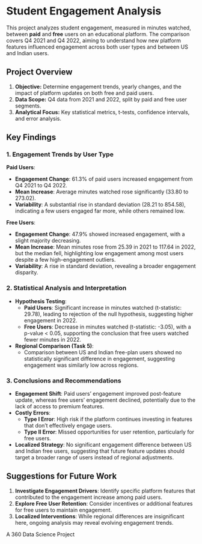 # Student Engagement Analysis

This project analyzes student engagement, measured in minutes watched, between **paid** and **free** users on an educational platform. The comparison covers Q4 2021 and Q4 2022, aiming to understand how new platform features influenced engagement across both user types and between US and Indian users.

## Project Overview

1. **Objective:** Determine engagement trends, yearly changes, and the impact of platform updates on both free and paid users.
2. **Data Scope:** Q4 data from 2021 and 2022, split by paid and free user segments.
3. **Analytical Focus:** Key statistical metrics, t-tests, confidence intervals, and error analysis.

## Key Findings

### 1. Engagement Trends by User Type

**Paid Users**:
- **Engagement Change**: 61.3% of paid users increased engagement from Q4 2021 to Q4 2022.
- **Mean Increase**: Average minutes watched rose significantly (33.80 to 273.02).
- **Variability**: A substantial rise in standard deviation (28.21 to 854.58), indicating a few users engaged far more, while others remained low.

**Free Users**:
- **Engagement Change**: 47.9% showed increased engagement, with a slight majority decreasing.
- **Mean Increase**: Mean minutes rose from 25.39 in 2021 to 117.64 in 2022, but the median fell, highlighting low engagement among most users despite a few high-engagement outliers.
- **Variability**: A rise in standard deviation, revealing a broader engagement disparity.

### 2. Statistical Analysis and Interpretation

- **Hypothesis Testing**:
  - **Paid Users**: Significant increase in minutes watched (t-statistic: 29.78), leading to rejection of the null hypothesis, suggesting higher engagement in 2022.
  - **Free Users**: Decrease in minutes watched (t-statistic: -3.05), with a p-value < 0.05, supporting the conclusion that free users watched fewer minutes in 2022.
- **Regional Comparison (Task 5)**:
  - Comparison between US and Indian free-plan users showed no statistically significant difference in engagement, suggesting engagement was similarly low across regions.

### 3. Conclusions and Recommendations

- **Engagement Shift**: Paid users’ engagement improved post-feature update, whereas free users’ engagement declined, potentially due to the lack of access to premium features.
- **Costly Errors**:
  - **Type I Error**: High risk if the platform continues investing in features that don’t effectively engage users.
  - **Type II Error**: Missed opportunities for user retention, particularly for free users.
- **Localized Strategy**: No significant engagement difference between US and Indian free users, suggesting that future feature updates should target a broader range of users instead of regional adjustments.

## Suggestions for Future Work

1. **Investigate Engagement Drivers**: Identify specific platform features that contributed to the engagement increase among paid users.
2. **Explore Free User Retention**: Consider incentives or additional features for free users to maintain engagement.
3. **Localized Interventions**: While regional differences are insignificant here, ongoing analysis may reveal evolving engagement trends.

A 360 Data Science Project

